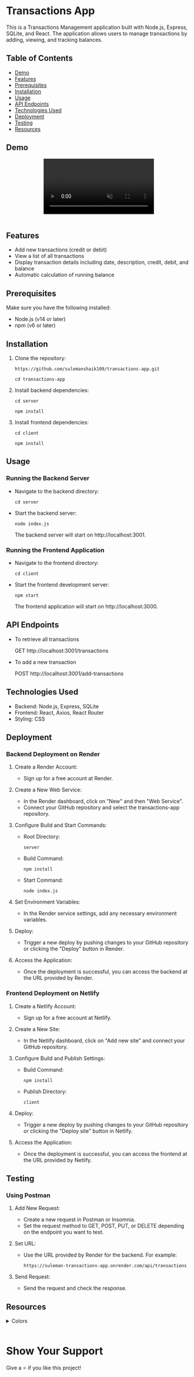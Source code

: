 # Transactions App

This is a Transactions Management application built with Node.js, Express, SQLite, and React. The application allows users to manage transactions by adding, viewing, and tracking balances.


## Table of Contents

- [Demo](#demo)
- [Features](#features)
- [Prerequisites](#prerequisites)
- [Installation](#installation)
- [Usage](#usage)
- [API Endpoints](#api-endpoints)
- [Technologies Used](#technologies-used)
- [Deployment](#deployment)
- [Testing](#testing)
- [Resources](#resources)

## Demo

<div style="text-align: center;">
  <video style="max-width:80%;box-shadow:0 2.8px 2.2px rgba(0, 0, 0, 0.12);outline:none;" loop="true" autoplay="autoplay" controls="controls" muted>
    <source src="https://res.cloudinary.com/dsbxrn2tj/video/upload/v1722158062/transactions-app_eqvwvc.mp4" type="video/mp4">
  </video>
</div>
<br/>

## Features

- Add new transactions (credit or debit)
- View a list of all transactions
- Display transaction details including date, description, credit, debit, and balance
- Automatic calculation of running balance

## Prerequisites

Make sure you have the following installed:

- Node.js (v14 or later)
- npm (v6 or later)

## Installation

1. Clone the repository:

   ```
   https://github.com/sulemanshaik109/transactions-app.git

   cd transactions-app
   ```

2. Install backend dependencies:

    ```
    cd server

    npm install
    ```

3. Install frontend dependencies:

    ```
    cd client

    npm install
    ```

## Usage

### Running the Backend Server

- Navigate to the backend directory:

    ```
    cd server
    ```

- Start the backend server:

    ```
    node index.js
    ```

    The backend server will start on http://localhost:3001.

### Running the Frontend Application

- Navigate to the frontend directory:

    ```
    cd client
    ```

- Start the frontend development server:

    ```
    npm start
    ```

    The frontend application will start on http://localhost:3000.

## API Endpoints

- To retrieve all transactions <br/>

    GET http://localhost:3001/transactions

- To add a new transaction

    POST http://localhost:3001/add-transactions

## Technologies Used

- Backend: Node.js, Express, SQLite
- Frontend: React, Axios, React Router
- Styling: CSS

## Deployment

### Backend Deployment on Render

1. Create a Render Account:
    - Sign up for a free account at Render.

2. Create a New Web Service:
    - In the Render dashboard, click on "New" and then "Web Service".
    - Connect your GitHub repository and select the transactions-app repository.

3. Configure Build and Start Commands:
    - Root Directory:

        ```
        server
        ```

    - Build Command:

        ```
        npm install
        ```

    - Start Command:

        ```
        node index.js
        ```

4. Set Environment Variables:

    - In the Render service settings, add any necessary environment variables.

5. Deploy:

    - Trigger a new deploy by pushing changes to your GitHub repository or clicking the "Deploy" button in Render.

6. Access the Application:

    - Once the deployment is successful, you can access the backend at the URL provided by Render.

### Frontend Deployment on Netlify

1. Create a Netlify Account:

    - Sign up for a free account at Netlify.

2. Create a New Site:

    - In the Netlify dashboard, click on "Add new site" and connect your GitHub repository.
3. Configure Build and Publish Settings:

    - Build Command:

        ```
        npm install
        ```
    - Publish Directory:
        
        ```
        client
        ```

4. Deploy:

    - Trigger a new deploy by pushing changes to your GitHub repository or clicking the "Deploy site" button in Netlify.
5. Access the Application:

    - Once the deployment is successful, you can access the frontend at the URL provided by Netlify.

## Testing

### Using Postman

1. Add New Request:

    - Create a new request in Postman or Insomnia.
    - Set the request method to GET, POST, PUT, or DELETE depending on the endpoint you want to test.

2. Set URL:

    - Use the URL provided by Render for the backend. For example:

        ```
        https://suleman-transactions-app.onrender.com/api/transactions
        ```

3. Send Request:

    - Send the request and check the response.

## Resources

<details>
<summary>Colors</summary>
<br/>

<div style="background-color: #ffffff; width: 150px; padding: 10px; color: black">Hex: #ffffff</div>
<div style="background-color: #0291ff; width: 150px; padding: 10px; color: white">Hex: #0291ff</div>
<div style="background-color: #dedede; width: 150px; padding: 10px; color: white">Hex: #dedede</div>
<div style="background-color: #e7e7e7; width: 150px; padding: 10px; color: black">Hex: #e7e7e7</div>
<div style="background-color: #b9b9b9; width: 150px; padding: 10px; color: black">Hex: #b9b9b9</div>
<div style="background-color: #ff0000; width: 150px; padding: 10px; color: black">Hex: #ff0000</div>
<div style="background-color: #008000; width: 150px; padding: 10px; color: black">Hex: #008000</div>

</details>
<br/>

# Show Your Support

Give a ⭐️ if you like this project!

